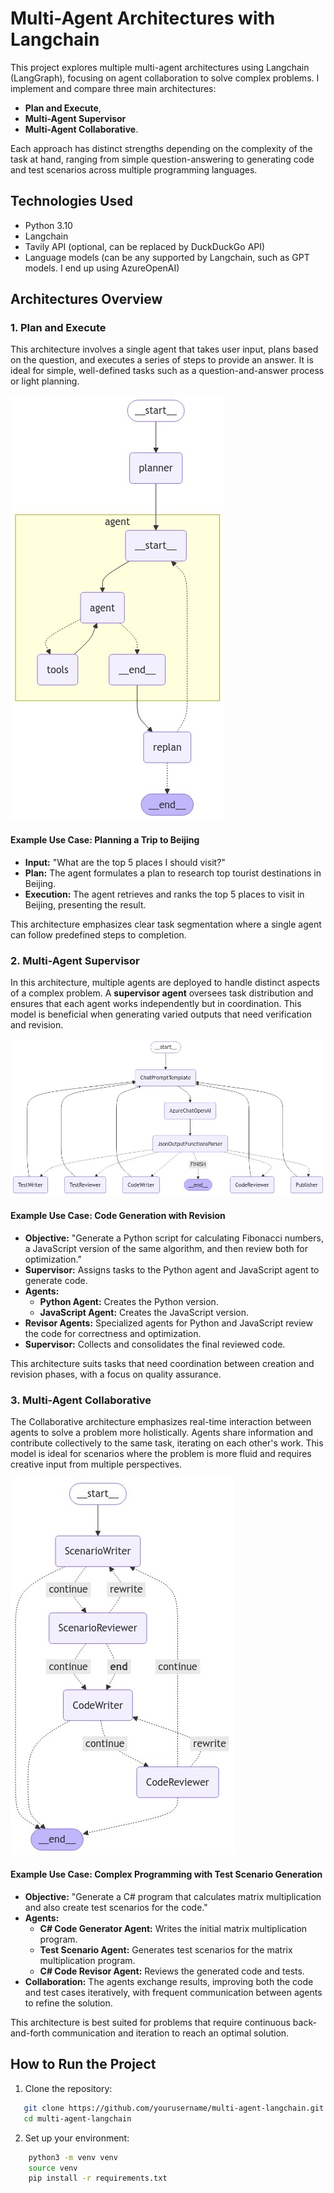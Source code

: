 # Multi-Agent Architectures with Langchain

This project explores multiple multi-agent architectures using Langchain (LangGraph), focusing on agent collaboration to solve complex problems. I  implement and compare three main architectures: 
- **Plan and Execute**, 
- **Multi-Agent Supervisor**
- **Multi-Agent Collaborative**. 

Each approach has distinct strengths depending on the complexity of the task at hand, ranging from simple question-answering to generating code and test scenarios across multiple programming languages.

## Technologies Used
- Python 3.10
- Langchain
- Tavily API (optional, can be replaced by DuckDuckGo API)
- Language models (can be any supported by Langchain, such as GPT models. I end up using AzureOpenAI)

## Architectures Overview

### 1. Plan and Execute

This architecture involves a single agent that takes user input, plans based on the question, and executes a series of steps to provide an answer. It is ideal for simple, well-defined tasks such as a question-and-answer process or light planning.

![Plan-Execute](images/plan_execute.jpeg "Plan-Execute")

#### Example Use Case: Planning a Trip to Beijing
- **Input:** "What are the top 5 places I should visit?"
- **Plan:** The agent formulates a plan to research top tourist destinations in Beijing.
- **Execution:** The agent retrieves and ranks the top 5 places to visit in Beijing, presenting the result.

This architecture emphasizes clear task segmentation where a single agent can follow predefined steps to completion.

### 2. Multi-Agent Supervisor

In this architecture, multiple agents are deployed to handle distinct aspects of a complex problem. A **supervisor agent** oversees task distribution and ensures that each agent works independently but in coordination. This model is beneficial when generating varied outputs that need verification and revision.

![Supervisor](images/supervisor.jpeg "Supervisor")

#### Example Use Case: Code Generation with Revision
- **Objective:** "Generate a Python script for calculating Fibonacci numbers, a JavaScript version of the same algorithm, and then review both for optimization."
- **Supervisor:** Assigns tasks to the Python agent and JavaScript agent to generate code.
- **Agents:** 
  - **Python Agent:** Creates the Python version.
  - **JavaScript Agent:** Creates the JavaScript version.
- **Revisor Agents:** Specialized agents for Python and JavaScript review the code for correctness and optimization.
- **Supervisor:** Collects and consolidates the final reviewed code.

This architecture suits tasks that need coordination between creation and revision phases, with a focus on quality assurance.

### 3. Multi-Agent Collaborative

The Collaborative architecture emphasizes real-time interaction between agents to solve a problem more holistically. Agents share information and contribute collectively to the same task, iterating on each other's work. This model is ideal for scenarios where the problem is more fluid and requires creative input from multiple perspectives.

![Collaborative](images/collaboration.jpeg "Collaborative")

#### Example Use Case: Complex Programming with Test Scenario Generation
- **Objective:** "Generate a C# program that calculates matrix multiplication and also create test scenarios for the code."
- **Agents:** 
  - **C# Code Generator Agent:** Writes the initial matrix multiplication program.
  - **Test Scenario Agent:** Generates test scenarios for the matrix multiplication program.
  - **C# Code Revisor Agent:** Reviews the generated code and tests.
- **Collaboration:** The agents exchange results, improving both the code and test cases iteratively, with frequent communication between agents to refine the solution.

This architecture is best suited for problems that require continuous back-and-forth communication and iteration to reach an optimal solution.

## How to Run the Project

1. Clone the repository:
```bash
   git clone https://github.com/yourusername/multi-agent-langchain.git
   cd multi-agent-langchain
```

2. Set up your environment:
```bash
    python3 -m venv venv
    source venv
    pip install -r requirements.txt
```